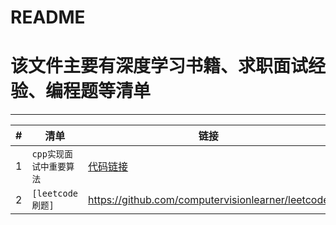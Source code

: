README
===========================
# 该文件主要有深度学习书籍、求职面试经验、编程题等清单

****

|#|清单|链接|
|---|----|-----|
|1|`cpp实现面试中重要算法`|[代码链接](https://github.com/computervisionlearner/CppCode)|
|2|`[leetcode刷题]`|https://github.com/computervisionlearner/leetcode|

